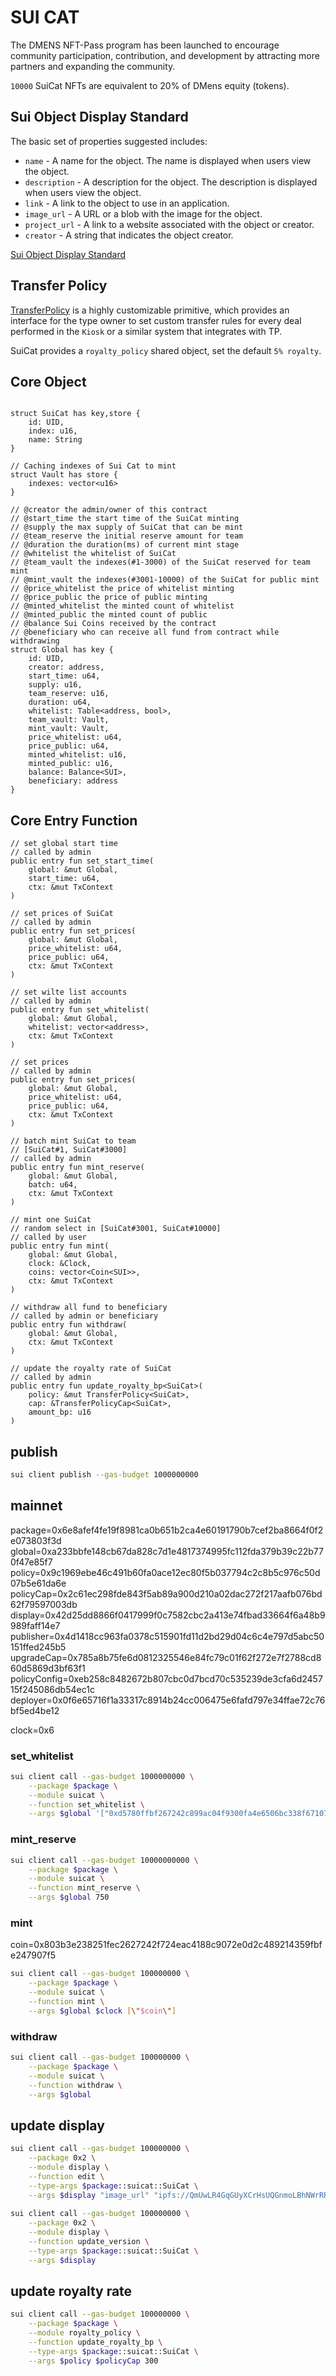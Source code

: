 # SUI CAT
The DMENS NFT-Pass program has been launched to encourage community participation, contribution, 
and development by attracting more partners and expanding the community.

`10000` SuiCat NFTs are equivalent to 20% of DMens equity (tokens).

## Sui Object Display Standard

The basic set of properties suggested includes: 
- `name` - A name for the object. The name is displayed when users view the object. 
- `description` - A description for the object. The description is displayed when users view the object. 
- `link` - A link to the object to use in an application. 
- `image_url` - A URL or a blob with the image for the object. 
- `project_url` - A link to a website associated with the object or creator.
- `creator` - A string that indicates the object creator.

[Sui Object Display Standard](https://docs.sui.io/build/sui-object-display)

## Transfer Policy
[TransferPolicy](https://github.com/MystenLabs/sui/blob/sui-v1.0.0/crates/sui-framework/packages/sui-framework/sources/kiosk/transfer_policy.move) 
is a highly customizable primitive, which provides an
interface for the type owner to set custom transfer rules for every
deal performed in the `Kiosk` or a similar system that integrates with TP.

SuiCat provides a `royalty_policy` shared object, set the default `5% royalty`.

## Core Object
```move

struct SuiCat has key,store {
    id: UID,
    index: u16,
    name: String
}
```

```move
// Caching indexes of Sui Cat to mint
struct Vault has store {
    indexes: vector<u16>
}

// @creator the admin/owner of this contract
// @start_time the start time of the SuiCat minting
// @supply the max supply of SuiCat that can be mint
// @team_reserve the initial reserve amount for team
// @duration the duration(ms) of current mint stage
// @whitelist the whitelist of SuiCat
// @team_vault the indexes(#1-3000) of the SuiCat reserved for team mint
// @mint_vault the indexes(#3001-10000) of the SuiCat for public mint
// @price_whitelist the price of whitelist minting
// @price_public the price of public minting
// @minted_whitelist the minted count of whitelist
// @minted_public the minted count of public
// @balance Sui Coins received by the contract
// @beneficiary who can receive all fund from contract while withdrawing
struct Global has key {
    id: UID,
    creator: address,
    start_time: u64,
    supply: u16,
    team_reserve: u16,
    duration: u64,
    whitelist: Table<address, bool>,
    team_vault: Vault,
    mint_vault: Vault,
    price_whitelist: u64,
    price_public: u64,
    minted_whitelist: u16,
    minted_public: u16,
    balance: Balance<SUI>,
    beneficiary: address
}
```

## Core Entry Function

```move
// set global start time
// called by admin
public entry fun set_start_time(
    global: &mut Global,
    start_time: u64,
    ctx: &mut TxContext
)

// set prices of SuiCat
// called by admin
public entry fun set_prices(
    global: &mut Global,
    price_whitelist: u64,
    price_public: u64,
    ctx: &mut TxContext
)

// set wilte list accounts
// called by admin
public entry fun set_whitelist(
    global: &mut Global,
    whitelist: vector<address>,
    ctx: &mut TxContext
)

// set prices
// called by admin
public entry fun set_prices(
    global: &mut Global,
    price_whitelist: u64,
    price_public: u64,
    ctx: &mut TxContext
) 

// batch mint SuiCat to team
// [SuiCat#1, SuiCat#3000]
// called by admin
public entry fun mint_reserve(
    global: &mut Global,
    batch: u64,
    ctx: &mut TxContext
)

// mint one SuiCat
// random select in [SuiCat#3001, SuiCat#10000]
// called by user
public entry fun mint(
    global: &mut Global,
    clock: &Clock,
    coins: vector<Coin<SUI>>,
    ctx: &mut TxContext
)

// withdraw all fund to beneficiary
// called by admin or beneficiary
public entry fun withdraw(
    global: &mut Global,
    ctx: &mut TxContext
)

// update the royalty rate of SuiCat
// called by admin
public entry fun update_royalty_bp<SuiCat>(
    policy: &mut TransferPolicy<SuiCat>,
    cap: &TransferPolicyCap<SuiCat>,
    amount_bp: u16
)
```


## publish
```bash
sui client publish --gas-budget 1000000000
```

## mainnet
package=0x6e8afef4fe19f8981ca0b651b2ca4e60191790b7cef2ba8664f0f2e073803f3d
global=0xa233bbfe148cb67da828c7d1e4817374995fc112fda379b39c22b770f47e85f7
policy=0x9c1969ebe46c491b60fa0ace12ec80f5b037794c2c8b5c976c50d07b5e61da6e
policyCap=0x2c61ec298fde843f5ab89a900d210a02dac272f217aafb076bd62f79597003db
display=0x42d25dd8866f0417999f0c7582cbc2a413e74fbad33664f6a48b9989faff14e7
publisher=0x4d1418cc963fa0378c515901fd11d2bd29d04c6c4e797d5abc50151ffed245b5
upgradeCap=0x785a8b75fe6d0812325546e84fc79c01f62f272e7f2788cd860d5869d3bf63f1
policyConfig=0xeb258c8482672b807cbc0d7bcd70c535239de3cfa6d245715f245086db54ec1c
deployer=0x0f6e65716f1a33317c8914b24cc006475e6fafd797e34ffae72c76bf5ed4be12

clock=0x6

### set_whitelist
```bash
sui client call --gas-budget 1000000000 \
    --package $package \
    --module suicat \
    --function set_whitelist \
    --args $global '["0xd5780ffbf267242c899ac04f9300fa4e6506bc338f671076727d4e32cd1a8f8a"]'
```

### mint_reserve
```bash
sui client call --gas-budget 10000000000 \
    --package $package \
    --module suicat \
    --function mint_reserve \
    --args $global 750

```

### mint
coin=0x803b3e238251fec2627242f724eac4188c9072e0d2c489214359fbfe247907f5
```bash
sui client call --gas-budget 100000000 \
    --package $package \
    --module suicat \
    --function mint \
    --args $global $clock [\"$coin\"]
```

### withdraw
```bash
sui client call --gas-budget 100000000 \
    --package $package \
    --module suicat \
    --function withdraw \
    --args $global
```

## update display

```bash
sui client call --gas-budget 100000000 \
    --package 0x2 \
    --module display \
    --function edit \
    --type-args $package::suicat::SuiCat \
    --args $display "image_url" "ipfs://QmUwLR4GqGUyXCrHsUQGnmoLBhNWrRRt2VtxuyNCKeUVQS/{index}.png"
    
sui client call --gas-budget 100000000 \
    --package 0x2 \
    --module display \
    --function update_version \
    --type-args $package::suicat::SuiCat \
    --args $display
```

## update royalty rate

```bash
sui client call --gas-budget 100000000 \
    --package $package \
    --module royalty_policy \
    --function update_royalty_bp \
    --type-args $package::suicat::SuiCat \
    --args $policy $policyCap 300
```